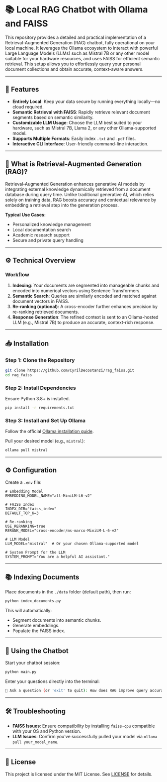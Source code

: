 # 📚 Local RAG Chatbot with Ollama and FAISS

This repository provides a detailed and practical implementation of a Retrieval-Augmented Generation (RAG) chatbot, fully operational on your local machine. It leverages the Ollama ecosystem to interact with powerful Large Language Models (LLMs) such as Mistral 7B or any other model suitable for your hardware resources, and uses FAISS for efficient semantic retrieval. This setup allows you to effortlessly query your personal document collections and obtain accurate, context-aware answers.

---

## 🚀 Features

-   **Entirely Local**: Keep your data secure by running everything locally—no cloud required.
-   **Semantic Retrieval with FAISS**: Rapidly retrieve relevant document segments based on semantic similarity.
-   **Customizable LLM Usage**: Choose the LLM best suited to your hardware, such as Mistral 7B, Llama 2, or any other Ollama-supported model.
-   **Supports Multiple Formats**: Easily index `.txt` and `.pdf` files.
-   **Interactive CLI Interface**: User-friendly command-line interaction.

---

## 📖 What is Retrieval-Augmented Generation (RAG)?

Retrieval-Augmented Generation enhances generative AI models by integrating external knowledge dynamically retrieved from a document database during query time. Unlike traditional generative AI, which relies solely on training data, RAG boosts accuracy and contextual relevance by embedding a retrieval step into the generation process.

**Typical Use Cases:**

-   Personalized knowledge management
-   Local documentation search
-   Academic research support
-   Secure and private query handling

---

## ⚙️ Technical Overview

### Workflow

1. **Indexing**: Your documents are segmented into manageable chunks and encoded into numerical vectors using Sentence Transformers.
2. **Semantic Search**: Queries are similarly encoded and matched against document vectors in FAISS.
3. **Re-ranking (optional)**: A cross-encoder further enhances precision by re-ranking retrieved documents.
4. **Response Generation**: The refined context is sent to an Ollama-hosted LLM (e.g., Mistral 7B) to produce an accurate, context-rich response.

---

## 📥 Installation

### Step 1: Clone the Repository

```bash
git clone https://github.com/CyrilDecostanzi/rag_faiss.git
cd rag_faiss
```

### Step 2: Install Dependencies

Ensure Python 3.8+ is installed.

```bash
pip install -r requirements.txt
```

### Step 3: Install and Set Up Ollama

Follow the official [Ollama installation guide](https://github.com/ollama/ollama).

Pull your desired model (e.g., `mistral`):

```bash
ollama pull mistral
```

---

## ⚙️ Configuration

Create a `.env` file:

```env
# Embedding Model
EMBEDDING_MODEL_NAME="all-MiniLM-L6-v2"

# FAISS Index
INDEX_DIR="faiss_index"
DEFAULT_TOP_K=3

# Re-ranking
USE_RERANKING=true
RERANK_MODEL="cross-encoder/ms-marco-MiniLM-L-6-v2"

# LLM Model
LLM_MODEL="mistral"  # Or your chosen Ollama-supported model

# System Prompt for the LLM
SYSTEM_PROMPT="You are a helpful AI assistant."
```

---

## 📚 Indexing Documents

Place documents in the `./data` folder (default path), then run:

```bash
python index_documents.py
```

This will automatically:

-   Segment documents into semantic chunks.
-   Generate embeddings.
-   Populate the FAISS index.

---

## 🤖 Using the Chatbot

Start your chatbot session:

```bash
python main.py
```

Enter your questions directly into the terminal:

```bash
💬 Ask a question (or 'exit' to quit): How does RAG improve query accuracy?
```

---

## 🛠 Troubleshooting

-   **FAISS Issues**: Ensure compatibility by installing `faiss-cpu` compatible with your OS and Python version.
-   **LLM Issues**: Confirm you've successfully pulled your model via `ollama pull your_model_name`.

---

## 📜 License

This project is licensed under the MIT License. See [LICENSE](LICENSE) for details.
